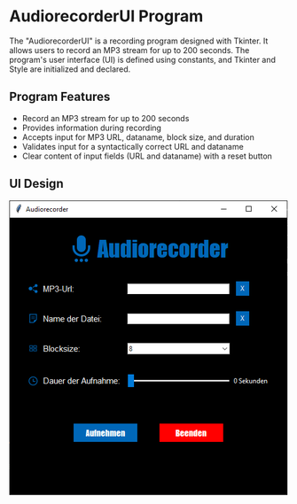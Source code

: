 
# AudiorecorderUI Program
The "AudiorecorderUI" is a recording program designed with Tkinter. It allows users to record an MP3 stream for up to 200 seconds. The program's user interface (UI) is defined using constants, and Tkinter and Style are initialized and declared.

## Program Features
- Record an MP3 stream for up to 200 seconds
- Provides information during recording
- Accepts input for MP3 URL, dataname, block size, and duration
- Validates input for a syntactically correct URL and dataname
- Clear content of input fields (URL and dataname) with a reset button

## UI Design
![Alt-Text des Bildes](assets/AudiorecorderImage.png "UI Audiorecorder")